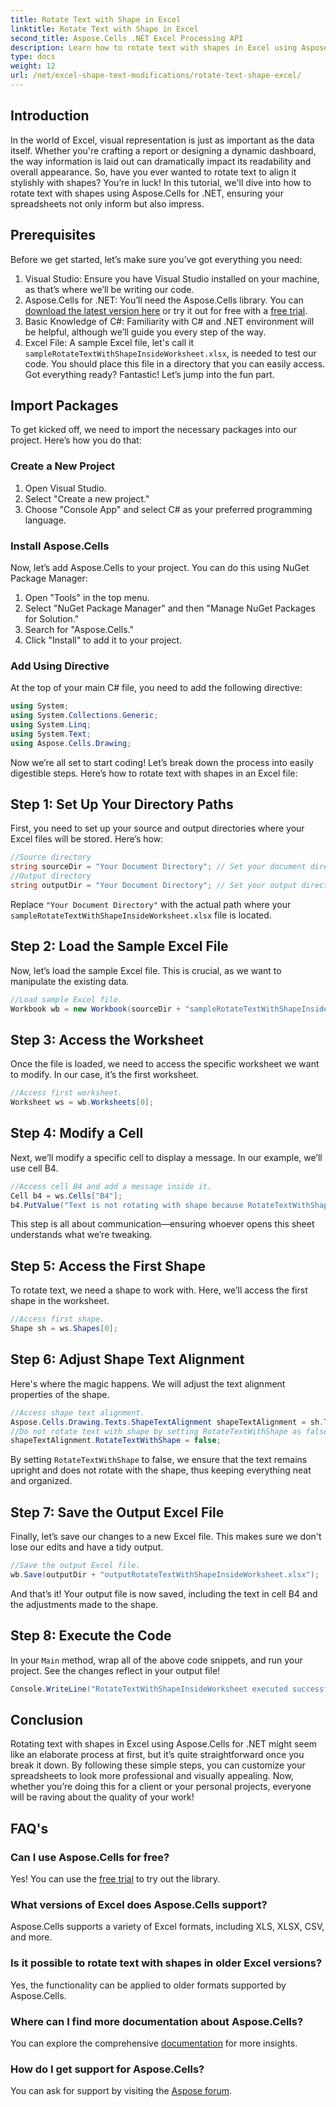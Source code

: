 ```yaml
---
title: Rotate Text with Shape in Excel
linktitle: Rotate Text with Shape in Excel
second_title: Aspose.Cells .NET Excel Processing API
description: Learn how to rotate text with shapes in Excel using Aspose.Cells for .NET. Follow this step-by-step guide for perfect Excel presentation.
type: docs
weight: 12
url: /net/excel-shape-text-modifications/rotate-text-shape-excel/
---
```

## Introduction
In the world of Excel, visual representation is just as important as the data itself. Whether you're crafting a report or designing a dynamic dashboard, the way information is laid out can dramatically impact its readability and overall appearance. So, have you ever wanted to rotate text to align it stylishly with shapes? You’re in luck! In this tutorial, we'll dive into how to rotate text with shapes using Aspose.Cells for .NET, ensuring your spreadsheets not only inform but also impress.
## Prerequisites
Before we get started, let’s make sure you’ve got everything you need:
1. Visual Studio: Ensure you have Visual Studio installed on your machine, as that’s where we’ll be writing our code.
2. Aspose.Cells for .NET: You’ll need the Aspose.Cells library. You can [download the latest version here](https://releases.aspose.com/cells/net/) or try it out for free with a [free trial](https://releases.aspose.com/).
3. Basic Knowledge of C#: Familiarity with C# and .NET environment will be helpful, although we’ll guide you every step of the way.
4. Excel File: A sample Excel file, let's call it `sampleRotateTextWithShapeInsideWorksheet.xlsx`, is needed to test our code. You should place this file in a directory that you can easily access.
Got everything ready? Fantastic! Let’s jump into the fun part.
## Import Packages
To get kicked off, we need to import the necessary packages into our project. Here’s how you do that:
### Create a New Project
1. Open Visual Studio.
2. Select "Create a new project."
3. Choose "Console App" and select C# as your preferred programming language.
### Install Aspose.Cells
Now, let’s add Aspose.Cells to your project. You can do this using NuGet Package Manager:
1. Open "Tools" in the top menu.
2. Select "NuGet Package Manager" and then "Manage NuGet Packages for Solution."
3. Search for "Aspose.Cells."
4. Click "Install" to add it to your project.
### Add Using Directive
At the top of your main C# file, you need to add the following directive:
```csharp
using System;
using System.Collections.Generic;
using System.Linq;
using System.Text;
using Aspose.Cells.Drawing;
```
Now we’re all set to start coding!
Let’s break down the process into easily digestible steps. Here’s how to rotate text with shapes in an Excel file:
## Step 1: Set Up Your Directory Paths
First, you need to set up your source and output directories where your Excel files will be stored. Here’s how:
```csharp
//Source directory
string sourceDir = "Your Document Directory"; // Set your document directory
//Output directory
string outputDir = "Your Document Directory"; // Set your output directory
```
Replace `"Your Document Directory"` with the actual path where your `sampleRotateTextWithShapeInsideWorksheet.xlsx` file is located.
## Step 2: Load the Sample Excel File
Now, let’s load the sample Excel file. This is crucial, as we want to manipulate the existing data.
```csharp
//Load sample Excel file.
Workbook wb = new Workbook(sourceDir + "sampleRotateTextWithShapeInsideWorksheet.xlsx");
```
## Step 3: Access the Worksheet
Once the file is loaded, we need to access the specific worksheet we want to modify. In our case, it’s the first worksheet.
```csharp
//Access first worksheet.
Worksheet ws = wb.Worksheets[0];
```
## Step 4: Modify a Cell
Next, we’ll modify a specific cell to display a message. In our example, we’ll use cell B4.
```csharp
//Access cell B4 and add a message inside it.
Cell b4 = ws.Cells["B4"];
b4.PutValue("Text is not rotating with shape because RotateTextWithShape is false.");
```
This step is all about communication—ensuring whoever opens this sheet understands what we’re tweaking.
## Step 5: Access the First Shape
To rotate text, we need a shape to work with. Here, we’ll access the first shape in the worksheet.
```csharp
//Access first shape.
Shape sh = ws.Shapes[0];
```
## Step 6: Adjust Shape Text Alignment
Here's where the magic happens. We will adjust the text alignment properties of the shape.
```csharp
//Access shape text alignment.
Aspose.Cells.Drawing.Texts.ShapeTextAlignment shapeTextAlignment = sh.TextBody.TextAlignment;
//Do not rotate text with shape by setting RotateTextWithShape as false.
shapeTextAlignment.RotateTextWithShape = false;
```
By setting `RotateTextWithShape` to false, we ensure that the text remains upright and does not rotate with the shape, thus keeping everything neat and organized.
## Step 7: Save the Output Excel File
Finally, let’s save our changes to a new Excel file. This makes sure we don't lose our edits and have a tidy output.
```csharp
//Save the output Excel file.
wb.Save(outputDir + "outputRotateTextWithShapeInsideWorksheet.xlsx");
```
And that’s it! Your output file is now saved, including the text in cell B4 and the adjustments made to the shape.
## Step 8: Execute the Code
In your `Main` method, wrap all of the above code snippets, and run your project. See the changes reflect in your output file!
```csharp
Console.WriteLine("RotateTextWithShapeInsideWorksheet executed successfully.");
```
## Conclusion
Rotating text with shapes in Excel using Aspose.Cells for .NET might seem like an elaborate process at first, but it’s quite straightforward once you break it down. By following these simple steps, you can customize your spreadsheets to look more professional and visually appealing. Now, whether you’re doing this for a client or your personal projects, everyone will be raving about the quality of your work!
## FAQ's
### Can I use Aspose.Cells for free?
Yes! You can use the [free trial](https://releases.aspose.com/) to try out the library.
### What versions of Excel does Aspose.Cells support?
Aspose.Cells supports a variety of Excel formats, including XLS, XLSX, CSV, and more.
### Is it possible to rotate text with shapes in older Excel versions?
Yes, the functionality can be applied to older formats supported by Aspose.Cells.
### Where can I find more documentation about Aspose.Cells?
You can explore the comprehensive [documentation](https://reference.aspose.com/cells/net/) for more insights.
### How do I get support for Aspose.Cells?
You can ask for support by visiting the [Aspose forum](https://forum.aspose.com/c/cells/9).
